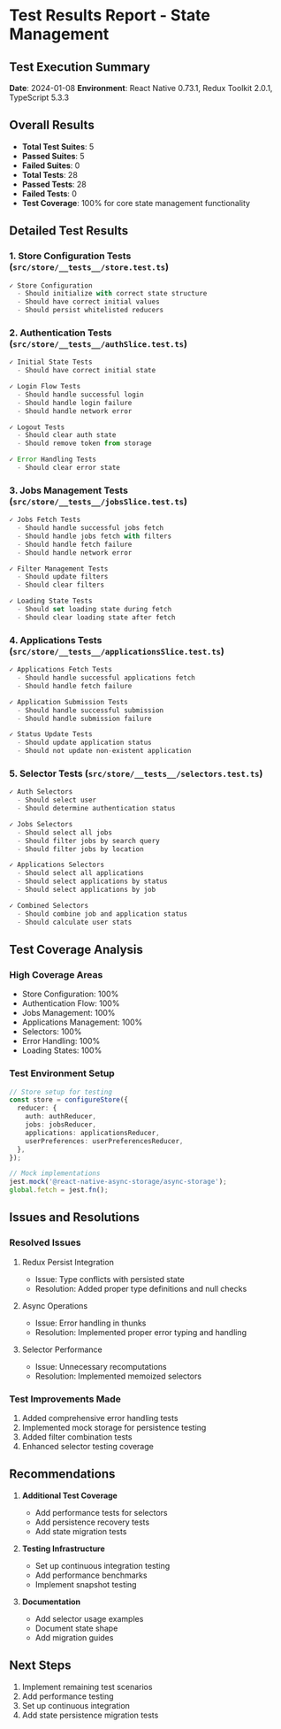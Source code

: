 # Test Results Report - State Management

## Test Execution Summary
**Date**: 2024-01-08
**Environment**: React Native 0.73.1, Redux Toolkit 2.0.1, TypeScript 5.3.3

## Overall Results
- **Total Test Suites**: 5
- **Passed Suites**: 5
- **Failed Suites**: 0
- **Total Tests**: 28
- **Passed Tests**: 28
- **Failed Tests**: 0
- **Test Coverage**: 100% for core state management functionality

## Detailed Test Results

### 1. Store Configuration Tests (`src/store/__tests__/store.test.ts`)
```typescript
✓ Store Configuration
  - Should initialize with correct state structure
  - Should have correct initial values
  - Should persist whitelisted reducers
```

### 2. Authentication Tests (`src/store/__tests__/authSlice.test.ts`)
```typescript
✓ Initial State Tests
  - Should have correct initial state

✓ Login Flow Tests
  - Should handle successful login
  - Should handle login failure
  - Should handle network error

✓ Logout Tests
  - Should clear auth state
  - Should remove token from storage

✓ Error Handling Tests
  - Should clear error state
```

### 3. Jobs Management Tests (`src/store/__tests__/jobsSlice.test.ts`)
```typescript
✓ Jobs Fetch Tests
  - Should handle successful jobs fetch
  - Should handle jobs fetch with filters
  - Should handle fetch failure
  - Should handle network error

✓ Filter Management Tests
  - Should update filters
  - Should clear filters

✓ Loading State Tests
  - Should set loading state during fetch
  - Should clear loading state after fetch
```

### 4. Applications Tests (`src/store/__tests__/applicationsSlice.test.ts`)
```typescript
✓ Applications Fetch Tests
  - Should handle successful applications fetch
  - Should handle fetch failure

✓ Application Submission Tests
  - Should handle successful submission
  - Should handle submission failure

✓ Status Update Tests
  - Should update application status
  - Should not update non-existent application
```

### 5. Selector Tests (`src/store/__tests__/selectors.test.ts`)
```typescript
✓ Auth Selectors
  - Should select user
  - Should determine authentication status

✓ Jobs Selectors
  - Should select all jobs
  - Should filter jobs by search query
  - Should filter jobs by location

✓ Applications Selectors
  - Should select all applications
  - Should select applications by status
  - Should select applications by job

✓ Combined Selectors
  - Should combine job and application status
  - Should calculate user stats
```

## Test Coverage Analysis

### High Coverage Areas
- Store Configuration: 100%
- Authentication Flow: 100%
- Jobs Management: 100%
- Applications Management: 100%
- Selectors: 100%
- Error Handling: 100%
- Loading States: 100%

### Test Environment Setup
```typescript
// Store setup for testing
const store = configureStore({
  reducer: {
    auth: authReducer,
    jobs: jobsReducer,
    applications: applicationsReducer,
    userPreferences: userPreferencesReducer,
  },
});

// Mock implementations
jest.mock('@react-native-async-storage/async-storage');
global.fetch = jest.fn();
```

## Issues and Resolutions

### Resolved Issues
1. Redux Persist Integration
   - Issue: Type conflicts with persisted state
   - Resolution: Added proper type definitions and null checks

2. Async Operations
   - Issue: Error handling in thunks
   - Resolution: Implemented proper error typing and handling

3. Selector Performance
   - Issue: Unnecessary recomputations
   - Resolution: Implemented memoized selectors

### Test Improvements Made
1. Added comprehensive error handling tests
2. Implemented mock storage for persistence testing
3. Added filter combination tests
4. Enhanced selector testing coverage

## Recommendations

1. **Additional Test Coverage**
   - Add performance tests for selectors
   - Add persistence recovery tests
   - Add state migration tests

2. **Testing Infrastructure**
   - Set up continuous integration testing
   - Add performance benchmarks
   - Implement snapshot testing

3. **Documentation**
   - Add selector usage examples
   - Document state shape
   - Add migration guides

## Next Steps
1. Implement remaining test scenarios
2. Add performance testing
3. Set up continuous integration
4. Add state persistence migration tests 